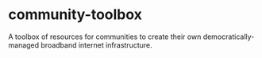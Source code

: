 # community-toolbox
A toolbox of resources for communities to create their own democratically-managed broadband internet infrastructure.
